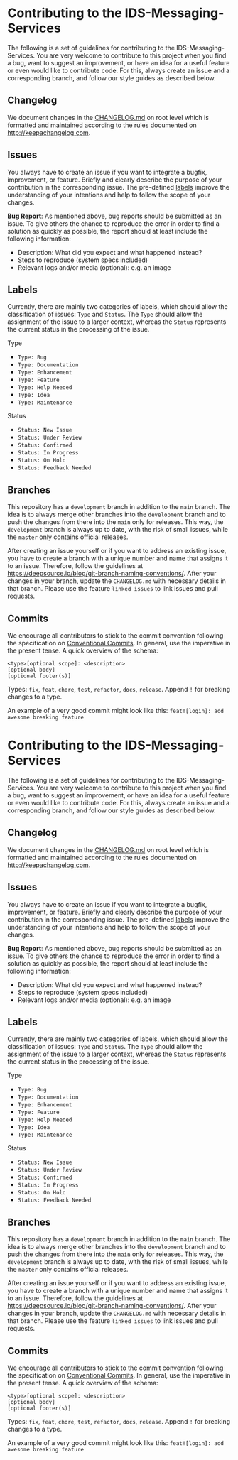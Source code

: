 # Contributing to the IDS-Messaging-Services

The following is a set of guidelines for contributing to the IDS-Messaging-Services. You are very welcome to contribute 
to this project when you find a bug, want to suggest an improvement, or have an idea for a useful 
feature or even would like to contribute code. For this, always create an issue and a corresponding branch, and follow our style 
guides as described below.

## Changelog

We document changes in the [CHANGELOG.md](CHANGELOG.md) on root level which is formatted and 
maintained according to the rules documented on http://keepachangelog.com.

## Issues

You always have to create an issue if you want to integrate a bugfix, improvement, or feature. 
Briefly and clearly describe the purpose of your contribution in the corresponding issue. 
The pre-defined [labels](#labels) improve the understanding of your intentions and help to follow 
the scope of your changes. 

**Bug Report**: As mentioned above, bug reports should be submitted as an issue. To give others 
the chance to reproduce the error in order to find a solution as quickly as possible, the report 
should at least include the following information:
* Description: What did you expect and what happened instead?
* Steps to reproduce (system specs included)
* Relevant logs and/or media (optional): e.g. an image

## Labels

Currently, there are mainly two categories of labels, which should allow the classification of issues: `Type` and `Status`.
The `Type` should allow the assignment of the issue to a larger context, whereas the `Status` represents the current status in the processing of the issue.

Type
*  `Type: Bug`
*  `Type: Documentation`
*  `Type: Enhancement`
*  `Type: Feature`
*  `Type: Help Needed`
*  `Type: Idea`
*  `Type: Maintenance`

Status
*  `Status: New Issue`
*  `Status: Under Review`
*  `Status: Confirmed`
*  `Status: In Progress`
*  `Status: On Hold`
*  `Status: Feedback Needed`

## Branches

This repository has a `development` branch in addition to the `main` branch. The idea is to always 
merge other branches into the `development` branch and to push the changes from 
there into the `main` only for releases. This way, the `development` branch is always up to date, 
with the risk of small issues, while the `master` only contains official releases.

After creating an issue yourself or if you want to address an existing issue, you have to create a 
branch with a unique number and name that assigns it to an issue. Therefore, follow the guidelines 
at https://deepsource.io/blog/git-branch-naming-conventions/. After your changes in your branch, update the 
`CHANGELOG.md` with necessary details in that branch. Please use the feature `linked issues` to link 
issues and pull requests. 

## Commits

We encourage all contributors to stick to the commit convention following the specification on 
[Conventional Commits](https://www.conventionalcommits.org/en/v1.0.0/). In general, use  the 
imperative in the present tense. A quick overview of the schema:
```
<type>[optional scope]: <description>
[optional body]
[optional footer(s)]
```

Types: `fix`, `feat`, `chore`, `test`, `refactor`, `docs`, `release`. Append `!` for breaking 
changes to a type. 

An example of a very good commit might look like this: `feat![login]: add awesome breaking feature`
# Contributing to the IDS-Messaging-Services

The following is a set of guidelines for contributing to the IDS-Messaging-Services. You are very welcome to contribute 
to this project when you find a bug, want to suggest an improvement, or have an idea for a useful 
feature or even would like to contribute code. For this, always create an issue and a corresponding branch, and follow our style 
guides as described below.

## Changelog

We document changes in the [CHANGELOG.md](CHANGELOG.md) on root level which is formatted and 
maintained according to the rules documented on http://keepachangelog.com.

## Issues

You always have to create an issue if you want to integrate a bugfix, improvement, or feature. 
Briefly and clearly describe the purpose of your contribution in the corresponding issue. 
The pre-defined [labels](#labels) improve the understanding of your intentions and help to follow 
the scope of your changes. 

**Bug Report**: As mentioned above, bug reports should be submitted as an issue. To give others 
the chance to reproduce the error in order to find a solution as quickly as possible, the report 
should at least include the following information:
* Description: What did you expect and what happened instead?
* Steps to reproduce (system specs included)
* Relevant logs and/or media (optional): e.g. an image

## Labels

Currently, there are mainly two categories of labels, which should allow the classification of issues: `Type` and `Status`.
The `Type` should allow the assignment of the issue to a larger context, whereas the `Status` represents the current status in the processing of the issue.

Type
*  `Type: Bug`
*  `Type: Documentation`
*  `Type: Enhancement`
*  `Type: Feature`
*  `Type: Help Needed`
*  `Type: Idea`
*  `Type: Maintenance`

Status
*  `Status: New Issue`
*  `Status: Under Review`
*  `Status: Confirmed`
*  `Status: In Progress`
*  `Status: On Hold`
*  `Status: Feedback Needed`

## Branches

This repository has a `development` branch in addition to the `main` branch. The idea is to always 
merge other branches into the `development` branch and to push the changes from 
there into the `main` only for releases. This way, the `development` branch is always up to date, 
with the risk of small issues, while the `master` only contains official releases.

After creating an issue yourself or if you want to address an existing issue, you have to create a 
branch with a unique number and name that assigns it to an issue. Therefore, follow the guidelines 
at https://deepsource.io/blog/git-branch-naming-conventions/. After your changes in your branch, update the 
`CHANGELOG.md` with necessary details in that branch. Please use the feature `linked issues` to link 
issues and pull requests. 

## Commits

We encourage all contributors to stick to the commit convention following the specification on 
[Conventional Commits](https://www.conventionalcommits.org/en/v1.0.0/). In general, use  the 
imperative in the present tense. A quick overview of the schema:
```
<type>[optional scope]: <description>
[optional body]
[optional footer(s)]
```

Types: `fix`, `feat`, `chore`, `test`, `refactor`, `docs`, `release`. Append `!` for breaking 
changes to a type. 

An example of a very good commit might look like this: `feat![login]: add awesome breaking feature`
